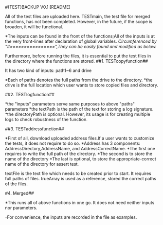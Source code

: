 #(TEST)BACKUP V0.1 [README]

All of the test files are uploaded here. TESTmain, the test file for merged functions, has not been completed. However, in the future, if the scope is broaden, it will be functional.

*The inputs can be found in the front of the functions;All of the inputs is at the very front-lines after declaration of global variables.
_Circumferenced by "#================",They can be easily found and modified as below._


Furthermore, before running the files, it is essential to put the test files in the directory where the functions are stored. 
##1. TESTcopyfunction##

It has two kind of inputs: path1~6 and drive

*Each of paths denotes the full paths from the drive to the directory. 
*the drive is the full location which user wants to store copied files and directory.

##2. TESTlogfunction##

*the "inputs" parameters serve same purposes to above "paths" parameters
*the textPath is the path of the text for storing a log signature.
*the directoryPath is optional. However, its usage is for creating multiple logs to check robustness of the function.

##3. TESTaddressfunction##

*First of all, download uploaded address files.If a user wants to customize the tests, it does not require to do so. 
*Address has 3 components: AddressDirectory,AddressName, and AddressCorrectName.
*The first one requires to write the full path of the directory.
*The second is to store the name of the directory
*The last is optional, to store the appropriate-correct name of the directory for assert test.

textFile is the text file which needs to be created prior to start. It requires full paths of files.
trueArray is used as a reference, stored the correct paths of the files.

#4. Merged##

*This runs all of above functions in one go. It does not need neither inputs nor parameters.

 -For convenience, the inputs are recorded in the file as examples.
